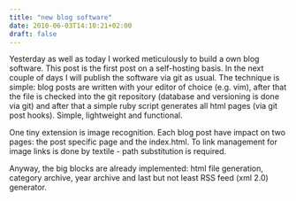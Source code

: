 ```yaml
---
title: "new blog software"
date: 2010-06-03T14:10:21+02:00
draft: false
---
```


Yesterday as well as today I worked meticulously to build a own blog software.
This post is the first post on a self-hosting basis. In the next couple of days
I will publish the software via git as usual. The technique is simple: blog
posts are written with your editor of choice (e.g. vim), after that the file is
checked into the git repository (database and versioning is done via git) and
after that a simple ruby script generates all html pages (via git post hooks).
Simple, lightweight and functional.


One tiny extension is image recognition. Each blog post have impact on two
pages: the post specific page and the index.html. To link management for image
links is done by textile - path substitution is required.


Anyway, the big blocks are already implemented: html file generation, category
archive, year archive and last but not least RSS feed (xml 2.0) generator.


